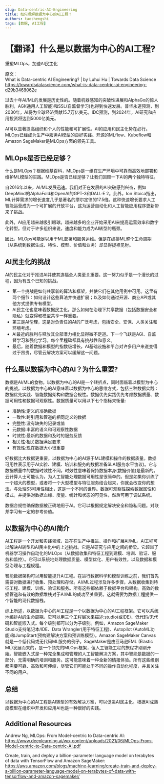 ```yaml
---
slug: Data-centric-AI-Engineering
title: 如何理解数据为中心的AI工程？
authors: taoshengshi
tags: [数据, AI工程]
---
```


# 【翻译】什么是以数据为中心的AI工程?
重塑MLOps，加速AI民主化

原文：  
What is Data-centric AI Engineering? | by Luhui Hu | Towards Data Science
https://towardsdatascience.com/what-is-data-centric-ai-engineering-d29b3468062e

过去十年AI/ML的发展是历史性的。随着机器感知的突破性进展和AlphaGo的惊人胜利，AGI(通用人工智能)和SSL(自监督学习)也得到快速发展。普华永道预测，到2030年，AI将为全球经济贡献15.7万亿美元。IDC预测，到2024年，AI研究和应用投资将达到5000亿美元。

AI可以显著提高组织和个人的性能和可扩展性。AI的应用和民主化势在必行。MLOps已经成为生产中服务AI模型的良好实践。开源的MLflow、Kubeflow和Amazon SageMaker是MLOps方面的领先工具。

## MLOps是否已经足够？

什么是MLOps？根据维基百科，MLOps是一组在生产环境中可靠而高效地部署和维护ML模型的实践。MLOps是否已经足够？让我们回顾一下AI的两个独特特征。

自2016年以来，AI/ML发展迅速。我们对正在发展的AI突破感到兴奋，例如DeepMind的AlphaFold和OpenAI的GPT-3和DALL·E 2。此外，Ion Stoica指出，ML计算需求的增长速度几乎是著名的摩尔定律的17.5倍。这种快速增长要求人工智能运营成为一个可扩展的开放平台，这为运营自动化和人工智能应用程序更新带来了挑战。

此外，AI应用越来越吸引眼球。越来越多的企业开始采用AI来提高运营效率和数字化转型。但对于许多组织来说，速度和能力成为AI转型的瓶颈。

因此，MLOps可能足以用于ML部署和服务运维。但是在编排ML整个生命周期（从系统到数据生成、特性、模型、价值和业务）却显得捉襟见肘。

## AI民主化的挑战
AI的民主化对于推进AI并使其造福全人类至关重要。这一努力似乎是一个漫长的过程，因为有五个已知的挑战。

* 第一个挑战是如何共享新的算法和框架，并使它们在其他用例中可用。这里有两个细节：如何设计这些算法并快速扩展；以及如何通过开源、商业API或其他方式提供专有模型。
* AI民主化也意味着数据民主化，那么如何在治理下共享数据（包括数据安全和隐私）就变得和模型共享一样重要。
* 第三是AI伦理，这是对负责任的AI的广泛考虑，包括安全、安保、人类关注和环境考虑。
* AI最近的胜利与释放其全部潜力相比显得微不足道。下一个飞跃是AGI、自监督学习和强化学习。每个里程碑都具有挑战性和意义。
* 最后，随着数据和模型的指数级增长，AI基础设施和平台对许多用户来说变得过于昂贵，尽管云解决方案可以缓解这一问题。

## 什么是以数据为中心的AI？为什么重要?
数据是AI/ML的食物。以数据为中心的AI是一个转折点，同时面临着以模型为中心的挑战。以数据为中心的AI意味着以数据为中心的思维方式，包括三种数据实践：数据优先实践、智能数据架构和数据合规性。数据优先实践优先考虑数据质量、数据可用性和数据可观察性。数据质量可以用以下七个指标来衡量:

* 准确性:定义的准确数据
* 一致性:跨引用和管道的相同定义的数据
* 完整性:没有缺失的记录或值
* 元数据:丰富的语义和可观察性数据
* 时效性:最新的数据和及时的服务反馈
* 相关性:相关数据满足要求
* 有效性:现在数据大小很重要

好数据比大数据更重要。以数据为中心的AI源于ML建模和操作的数据质量。数据可用性表示用于AI实验、建模、培训和服务的数据准备SLA(服务水平协议)。它与数据质量中的数据时效性不同，时效性意味着保持数据本身(数据价值)是最新的。云计算人士可能认为，为人工智能处理数据可用性是很简单的。但是如果你训练了一个超大的模型，或者将一个大型模型与特征服务结合起来，你就会改变你的想法。与处理S3可用性相比，这是一个不同的世界。数据可观察性探索数据属性和模式，并提供对数据血缘、度量、统计和状态的可见性，然后可用于调试系统。

数据合规性确保数据被正确地用于AI。它可以根据规定解决安全和隐私问题。对联邦学习有一定的参考价值。

## 以数据为中心的AI简介

AI工程是一个开发和实践领域，旨在在生产中推进、操作和扩展AI/ML。AI工程可以解决AI转型和AI民主化中的上述挑战。它是AI研究与应用之间的桥梁。它超越了机器学习操作自动化的MLOps（从数据收集和特征工程到建模、培训、验证、服务和监控）。它可以系统地处理数据质量、模型优化、用户有效性，以及数据和模型治理与工程规程。

智能数据架构可以用智能提升AI工程。在进行数据科学和模型训练之前，我们首先需要对数据进行收集、预处理和存储。AI/ML过程涉及许多步骤，从数据收集到特征工程、建模、训练、验证和服务。所有这些都依赖于数据平台和架构。高效的数据管道和有效的数据堆栈对于AI/ML的成功至关重要。这就需要为数据工程提供一个智能的现代数据栈。

综上所述，以数据为中心的AI工程是一个以数据为中心的AI工程框架。它可以系统地编排AI的生命周期。它可以用三个工程层次来描述:studio(或IDE)、低代码/无代码和智能嵌入式。每个级别都可以分为子级别。例如，Amazon SageMaker Studio支持笔记本/IDE、Data Wrangler(用于特征工程)、Autopilot (AutoML功能)和JumpStart(预构建解决方案和预训练模型)。Amazon SageMaker Canvas就是一个低代码或无代码ML服务的例子。SageMaker是由亚马逊EML (Elastic ML)发展而来的，是一个领先的MLOps框架，但人工智能工程的旅程才刚刚开始。智能嵌入式是一种完全集成和管理的人工智能解决方案，其中智能是数据的一部分，无需明确的培训和服务。这可能意味着一种全新的情报体验。所有这些级别都需要可靠、高效和可伸缩，尽管它们可能处于不同的操作自动化程度，并且关注不同的用户。

## 总结
以数据为中心的AI工程是AI转型的有效解决方案，可以促进AI民主化。根据AI成熟度模型在组织中开发和应用AI也是一种很好的实践。

## Additional Resources
Andrew Ng, MLOps: From Model-centric to Data-centric AI: https://www.deeplearning.ai/wp-content/uploads/2021/06/MLOps-From-Model-centric-to-Data-centric-AI.pdf  

Create, train, and deploy a billion-parameter language model on terabytes of data with TensorFlow and Amazon SageMaker: https://aws.amazon.com/blogs/machine-learning/create-train-and-deploy-a-billion-parameter-language-model-on-terabytes-of-data-with-tensorflow-and-amazon-sagemaker/